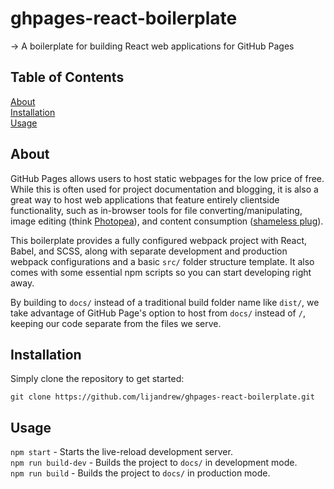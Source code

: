 # ghpages-react-boilerplate

&rarr; A boilerplate for building React web applications for GitHub Pages

## Table of Contents

[About](#about)  
[Installation](#installation)  
[Usage](#usage)

## About

GitHub Pages allows users to host static webpages for the low price of free. While this is often used for project documentation and blogging, it is also a great way to host web applications that feature entirely clientside functionality, such as in-browser tools for file converting/manipulating, image editing (think <a href="https://www.photopea.com/">Photopea</a>), and content consumption (<a href="https://github.com/lijandrew/ame">shameless plug</a>).

This boilerplate provides a fully configured webpack project with React, Babel, and SCSS, along with separate development and production webpack configurations and a basic `src/` folder structure template. It also comes with some essential npm scripts so you can start developing right away.

By building to `docs/` instead of a traditional build folder name like `dist/`, we take advantage of GitHub Page's option to host from `docs/` instead of `/`, keeping our code separate from the files we serve.

## Installation

Simply clone the repository to get started:

    git clone https://github.com/lijandrew/ghpages-react-boilerplate.git

## Usage

`npm start` - Starts the live-reload development server.  
`npm run build-dev` - Builds the project to `docs/` in development mode.  
`npm run build` - Builds the project to `docs/` in production mode.
